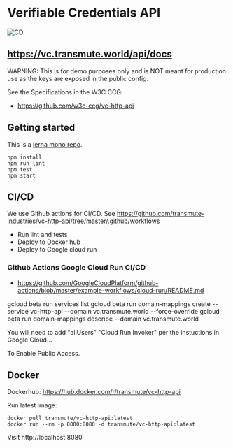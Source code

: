 # Verifiable Credentials API

![CD](https://github.com/transmute-industries/vc.transmute.world/workflows/CD/badge.svg)

## https://vc.transmute.world/api/docs

WARNING: This is for demo purposes only and is NOT meant for production use as the keys are exposed in the public config.

See the Specifications in the W3C CCG:

- https://github.com/w3c-ccg/vc-http-api

## Getting started

This is a [lerna mono repo](https://github.com/lerna/lerna).

```
npm install
npm run lint
npm test
npm start
```

## CI/CD

We use Github actions for CI/CD. See https://github.com/transmute-industries/vc-http-api/tree/master/.github/workflows

- Run lint and tests
- Deploy to Docker hub
- Deploy to Google cloud run

### Github Actions Google Cloud Run CI/CD

- https://github.com/GoogleCloudPlatform/github-actions/blob/master/example-workflows/cloud-run/README.md

gcloud beta run services list
gcloud beta run domain-mappings create --service vc-http-api --domain vc.transmute.world --force-override
gcloud beta run domain-mappings describe --domain vc.transmute.world

You will need to add "allUsers" "Cloud Run Invoker" per the instuctions in Google Cloud...

To Enable Public Access.

## Docker

Dockerhub: https://hub.docker.com/r/transmute/vc-http-api

Run latest image:

```
docker pull transmute/vc-http-api:latest
docker run --rm -p 8080:8080 -d transmute/vc-http-api:latest
```

Visit http://localhost:8080
